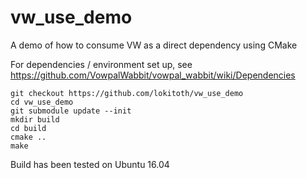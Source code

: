 # vw_use_demo
A demo of how to consume VW as a direct dependency using CMake

For dependencies / environment set up, see https://github.com/VowpalWabbit/vowpal_wabbit/wiki/Dependencies

    git checkout https://github.com/lokitoth/vw_use_demo
    cd vw_use_demo
    git submodule update --init
    mkdir build
    cd build
    cmake ..
    make

Build has been tested on Ubuntu 16.04

